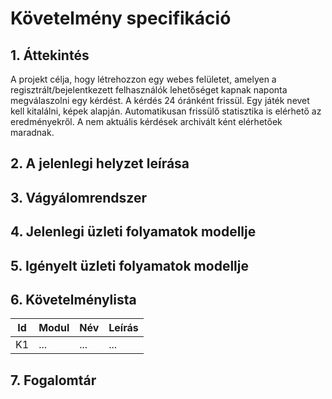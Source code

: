 # Követelmény specifikáció

## 1. Áttekintés
A projekt célja, hogy létrehozzon egy webes felületet, amelyen a regisztrált/bejelentkezett felhasználók lehetőséget kapnak naponta megválaszolni egy kérdést. A kérdés 24 óránként frissül. Egy játék nevet kell kitalálni, képek alapján. Automatikusan frissülő statisztika is elérhető az eredményekről. A nem aktuális kérdések archivált ként elérhetőek maradnak.
## 2. A jelenlegi helyzet leírása

## 3. Vágyálomrendszer

## 4. Jelenlegi üzleti folyamatok modellje

## 5. Igényelt üzleti folyamatok modellje

## 6. Követelménylista

| Id | Modul | Név | Leírás |
| :---: | --- | --- | --- |
| K1 | ... | ... | ... |

## 7. Fogalomtár
